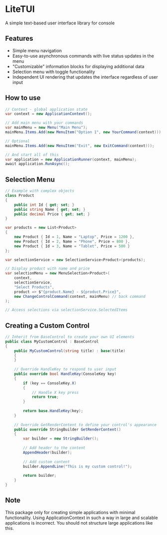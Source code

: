 # LiteTUI

A simple text-based user interface library for console
## Features

* Simple menu navigation
* Easy-to-use asynchronous commands with live status updates in the menu
* "Customizable" information blocks for displaying additional data
* Selection menu with toggle functionality
* Independent UI rendering that updates the interface regardless of user input


## How to use

```csharp
// Context - global application state
var context = new ApplicationContext();

// Add main menu with your commands
var mainMenu = new Menu("Main Menu");
mainMenu.Items.Add(new MenuItem("Option 1", new YourCommand(context)));

// Optional
mainMenu.Items.Add(new MenuItem("Exit", new ExitCommand(context)));

// And start all of this
var application = new ApplicationRunner(context, mainMenu);
await application.RunAsync();
```

## Selection Menu

```csharp
// Example with complex objects
class Product
{
    public int Id { get; set; }
    public string Name { get; set; }
    public decimal Price { get; set; }
}

var products = new List<Product> 
{
    new Product { Id = 1, Name = "Laptop", Price = 1200 },
    new Product { Id = 2, Name = "Phone", Price = 800 },
    new Product { Id = 3, Name = "Tablet", Price = 500 }
};

var selectionService = new SelectionService<Product>(products);

// Display product with name and price
var selectionMenu = new MenuSelection<Product>(
    context,
    selectionService,
    "Select Products",
    product => $"{product.Name} - ${product.Price}",
    new ChangeControlCommand(context, mainMenu) // back command
);

// Access selections via selectionService.SelectedItems
```

## Creating a Custom Control

```csharp
// Inherit from BaseControl to create your own UI elements
public class MyCustomControl : BaseControl
{
    public MyCustomControl(string title) : base(title)
    {
    }
    
    // Override HandleKey to respond to user input
    public override bool HandleKey(ConsoleKey key)
    {
        if (key == ConsoleKey.X)
        {
            // Handle X key press
            return true;
        }
        
        return base.HandleKey(key);
    }
    
    // Override GetRenderContent to define your control's appearance
    public override StringBuilder GetRenderContent()
    {
        var builder = new StringBuilder();
        
        // Add header to the content
        AppendHeader(builder);
        
        // Add custom content
        builder.AppendLine("This is my custom control!");
        
        return builder;
    }
}
```

## Note

This package only for creating simple applications with minimal functionality. Using ApplicationContext in such a way in large and scalable applications is incorrect. You should not structure large applications like this. 